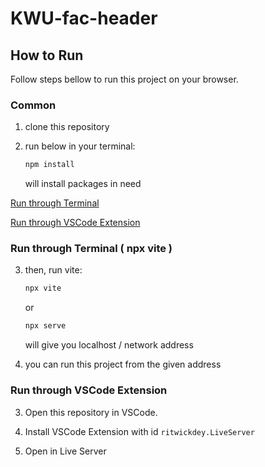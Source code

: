 # KWU-fac-header


## How to Run

Follow steps bellow to run this project on your browser.

### Common

1. clone this repository

2. run below in your terminal:
   ```bash
   npm install
   ```
   will install packages in need

[Run through Terminal](#run-through-terminal--npx-vite)

[Run through VSCode Extension](#run-through-vscode-extension)

### Run through Terminal ( npx vite )

3. then, run vite:
   ```bash
   npx vite
   ```
   or
   ```bash
   npx serve
   ```
   will give you localhost / network address

4. you can run this project from the given address

### Run through VSCode Extension

3. Open this repository in VSCode.

4. Install VSCode Extension with id `ritwickdey.LiveServer`

5. Open in Live Server